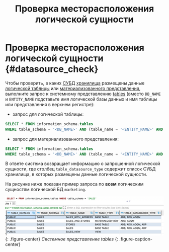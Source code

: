 ﻿---
layout: default
title: Проверка месторасположения логической сущности
nav_order: 3
parent: Другие действия
grand_parent: Работа с системой
has_children: false
has_toc: false
---

# Проверка месторасположения логической сущности {#datasource_check}

Чтобы проверить, в каких [СУБД](../../../introduction/supported_DBMS/supported_DBMS.md)
[хранилища](../../../overview/main_concepts/data_storage/data_storage.md) размещены данные 
[логической таблицы](../../../overview/main_concepts/logical_table/logical_table.md) или 
[материализованного представления](../../../overview/main_concepts/materialized_view/materialized_view.md), 
выполните запрос к системному представлению [tables](../../../reference/system_views/system_views.md#tables) 
(вместо `DB_NAME` и `ENTITY_NAME` подставьте имя логической базы данных и имя
таблицы или представления в верхнем регистре):
* запрос для логической таблицы:
```sql
SELECT * FROM information_schema.tables
WHERE table_schema = '<DB_NAME>' AND (table_name = '<ENTITY_NAME>' AND table_type = 'BASE TABLE')
```
* запрос для материализованного представления:
```sql
SELECT * FROM information_schema.tables
WHERE table_schema = '<DB_NAME>' AND (table_name = '<ENTITY_NAME>' AND table_type = 'MATERIALIZED VIEW')
```

В ответе система возвращает информацию о запрошенной логической сущности, где столбец `table_datasource_type` 
содержит список СУБД хранилища, в которых размещены данные логической сущности.

На рисунке ниже показан пример запроса по **всем** логическим сущностям логической БД `marketing`.

<a id="img_datasource_check"></a>
![](datasource_check.png)
{: .figure-center}
*Системное представление tables*
{: .figure-caption-center}